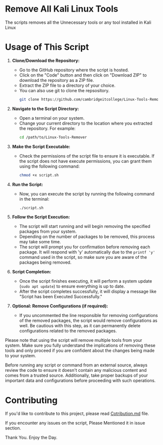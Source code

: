 # Remove All Kali Linux Tools
  The scripts removes all the Unnecessary tools or any tool installed in Kali Linux


# Usage of This Script
1. **Clone/Download the Repository:**
   - Go to the GitHub repository where the script is hosted.
   - Click on the "Code" button and then click on "Download ZIP" to download the repository as a ZIP file.
   - Extract the ZIP file to a directory of your choice.
   - You can also use git to clone the repsository.
      ```bash
      git clone https://github.com/cambridgeitcollege/Linux-Tools-Remover
      ``` 

2. **Navigate to the Script Directory:**
   - Open a terminal on your system.
   - Change your current directory to the location where you extracted the repository. For example:
     ```bash
     cd /path/to/Linux-Tools-Remover
     ```

3. **Make the Script Executable:**
   - Check the permissions of the script file to ensure it is executable. If the script does not have execute permissions, you can grant them using the following command:
     ```bash
     chmod +x script.sh
     ```

4. **Run the Script:**
   - Now, you can execute the script by running the following command in the terminal:
     ```bash
     ./script.sh
     ```

5. **Follow the Script Execution:**
   - The script will start running and will begin removing the specified packages from your system.
   - Depending on the number of packages to be removed, this process may take some time.
   - The script will prompt you for confirmation before removing each package. It will respond with 'y' automatically due to the  `printf 'y'` command used in the script, so make sure you are aware of the packages being removed.

6. **Script Completion:**
   - Once the script finishes executing, it will perform a system update (`sudo apt update`) to ensure everything is up to date.
   - After the script completes successfully, it will display a message like "Script has been Executed Successfully."

7. **Optional: Remove Configurations (if required):**
   - If you uncommented the line responsible for removing configurations of the removed packages, the script would remove configurations as well. Be cautious with this step, as it can permanently delete configurations related to the removed packages.

  Please note that using the script will remove multiple tools from your system. Make sure you fully understand the implications of removing these tools and only proceed if you are confident about the changes being made to your system.

  Before running any script or command from an external source, always review the code to ensure it doesn't contain any malicious content and comes from a trusted source. Additionally, take proper backups of your important data and configurations before proceeding with such operations.

# Contributing
If you'd like to contribute to this project, please read [Cotribution.md]("/Contribution.md") file.

If you encounter any issues on the script, Please Mentioned it in issue section.

Thank You. Enjoy the Day.